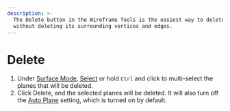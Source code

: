 ```yaml
---
description: >-
  The Delete button in the Wireframe Tools is the easiest way to delete a plane
  without deleting its surrounding vertices and edges.
---
```


# Delete

1. Under [Surface Mode](), [Select](../../../basic-function/select.md) or hold `Ctrl` and click to multi-select the planes that will be deleted.
2. Click Delete, and the selected planes will be deleted. It will also turn off the [Auto Plane](../../../advanced-function/auto-plane.md) setting, which is turned on by default.

